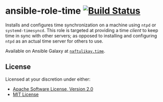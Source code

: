 # ansible-role-time [![Build Status][travis.svg]][travis]

Installs and configures time synchronization on a machine using `ntpd` or `systemd-timesyncd`. This role is targeted at
providing a time _client_ to keep time in sync with other servers; as opposed to installing and configuring `ntpd` as an
actual time server for others to use.

Available on Ansible Galaxy at [`naftulikay.time`][galaxy].

## License

Licensed at your discretion under either:

 - [Apache Software License, Version 2.0](./LICENSE-APACHE)
 - [MIT License](./LICENSE-MIT)

 [galaxy]: https://galaxy.ansible.com/naftulikay/time/
 [travis.svg]: https://travis-ci.org/naftulikay/ansible-role-time.svg?branch=master
 [travis]: https://travis-ci.org/naftulikay/ansible-role-time
